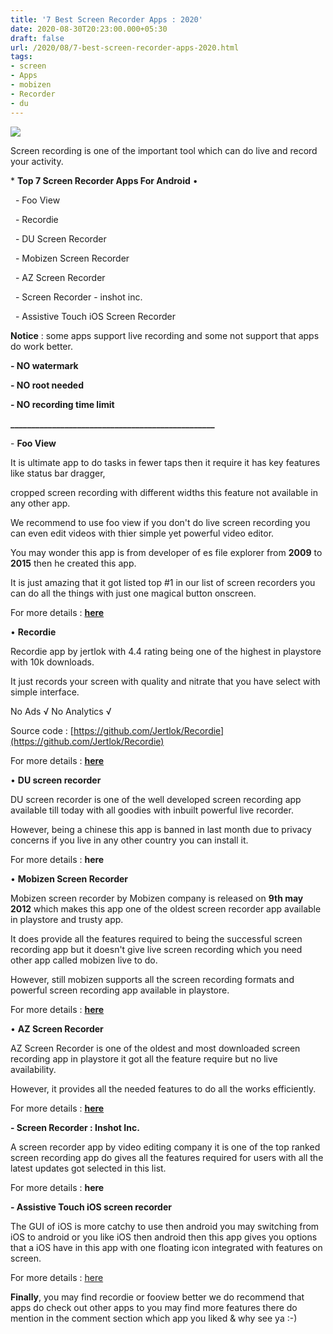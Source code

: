 ```yaml
---
title: '7 Best Screen Recorder Apps : 2020'
date: 2020-08-30T20:23:00.000+05:30
draft: false
url: /2020/08/7-best-screen-recorder-apps-2020.html
tags: 
- screen
- Apps
- mobizen
- Recorder
- du
---
```


 [![](https://lh3.googleusercontent.com/-eUbxTjBNZLA/X0u9bT0D0fI/AAAAAAAABko/cnqzagS4iC0Iud1ZHpGA9A4XkMNiCSc2gCLcBGAsYHQ/s1600/1598799209989250-0.png)](https://lh3.googleusercontent.com/-eUbxTjBNZLA/X0u9bT0D0fI/AAAAAAAABko/cnqzagS4iC0Iud1ZHpGA9A4XkMNiCSc2gCLcBGAsYHQ/s1600/1598799209989250-0.png) 

  

Screen recording is one of the important tool which can do live and record your activity.

  

\* **Top 7 Screen Recorder Apps For Android** •

  

  - Foo View

  - Recordie

  - DU Screen Recorder

  - Mobizen Screen Recorder

  - AZ Screen Recorder

  - Screen Recorder - inshot inc.

  - Assistive Touch iOS Screen Recorder

  

**Notice** : some apps support live recording and some not support that apps do work better.

**\- NO watermark**  

**\- NO root needed**

**\- NO recording time limit**

**\_\_\_\_\_\_\_\_\_\_\_\_\_\_\_\_\_\_\_\_\_\_\_\_\_\_\_\_\_\_\_\_\_\_\_\_\_\_\_\_\_\_\_\_\_\_\_\_\_**

\- **Foo View**

It is ultimate app to do tasks in fewer taps then it require it has key features like status bar dragger,

cropped screen recording with different widths this feature not available in any other app.

  

We recommend to use foo view if you don't do live screen recording you can even edit videos with thier simple yet powerful video editor.

  

You may wonder this app is from developer of es file explorer from **2009** to **2015** then he created this app.

  

It is just amazing that it got listed top #1 in our list of screen recorders you can do all the things with just one magical button onscreen.

  

For more details : **[here](https://play.google.com/store/apps/details?id=com.fooview.android.fooview)** 

  

• **Recordie** 

  

Recordie app by jertlok with 4.4 rating being one of the highest in playstore with 10k downloads.

  

It just records your screen with quality and nitrate that you have select with simple interface.

  

No Ads √ No Analytics √ 

  

Source code : [https://github.com/Jertlok/Recordie](https://github.com/Jertlok/Recordie)

  

For more details : **[here](https://play.google.com/store/apps/details?id=it.jertlok.recordie)**

  

• **DU screen recorder**

DU screen recorder is one of the well developed screen recording app available till today with all goodies with inbuilt powerful live recorder.

  

However, being a chinese this app is banned in last month due to privacy concerns if you live in any other country you can install it.

  

For more details : **here**

  

• **Mobizen Screen Recorder**

Mobizen screen recorder by Mobizen company is released on **9th may 2012** which makes this app one of the oldest screen recorder app available in playstore and trusty app.

  

It does provide all the features required to being the successful screen recording app but it doesn't give live screen recording which you need other app called mobizen live to do.

  

However, still mobizen supports all the screen recording formats and powerful screen recording app available in playstore.

  

For more details : **[here](https://play.google.com/store/apps/details?id=com.rsupport.mvagent)**

  

• **AZ Screen Recorder**

AZ Screen Recorder is one of the oldest and most downloaded screen recording app in playstore it got all the feature require but no live availability.

  

However, it provides all the needed features to do all the works efficiently.

  

For more details : **[here](https://play.google.com/store/apps/details?id=com.hecorat.screenrecorder.free)**

**\- Screen Recorder : Inshot Inc.**

A screen recorder app by video editing company it is one of the top ranked screen recording app do gives all the features required for users with all the latest updates got selected in this list.

  

For more details : **here**

**\- Assistive Touch iOS screen recorder**

  

The GUI of iOS is more catchy to use then android you may switching from iOS to android or you like iOS then android then this app gives you options that a iOS have in this app with one floating icon integrated with features on screen.

  

For more details : [here](https://play.google.com/store/apps/details?id=com.tuanfadbg.assistivetouchscreenrecorder)

  

**Finally**, you may find recordie or fooview better we do recommend that apps do check out other apps to you may find more features there do mention in the comment section which app you liked & why see ya :-)